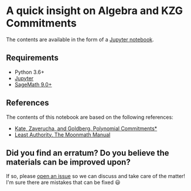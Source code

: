 # A quick insight on Algebra and KZG Commitments

The contents are available in the form of a [Jupyter notebook](algebra_and_kzg.ipynb).

## Requirements

- Python 3.6+
- [Jupyter](https://jupyter.org/install)
- [SageMath 9.0+](https://www.sagemath.org/download.html)

## References

The contents of this notebook are based on the following references:

- [Kate, Zaverucha, and Goldberg. Polynomial Commitments*](https://cacr.uwaterloo.ca/techreports/2010/cacr2010-10.pdf)   
- [Least Authority. The Moonmath Manual](https://github.com/LeastAuthority/moonmath-manual)

## Did you find an erratum? Do you believe the materials can be improved upon?

If so, please [open an issue](https://github.com/luksgrin/opensense-algebra-and-kzg/issues/new) so we can discuss and take care of the matter! I'm sure there are mistakes that can be fixed 😃
